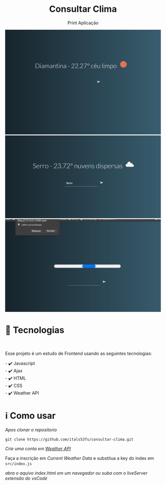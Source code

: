 <div align="center" >
  <h1 align="center" >  
     Consultar Clima</h1> 
  
  <p>Print Aplicação</p>
 <img src="./assets/cap1.jpeg" style="max-with:500px"/>
 <img src="./assets/cap2.jpeg" style="max-with:500px"/>
 <img src="./assets/cap3.jpeg" style="max-with:500px"/>
</div>

<div>

<h1>🚀 Tecnologias</h1>
</br>
<p>Esse projeto é um estudo de Frontend usando as seguintes tecnologias:</p>
<span>
- ✔️ Javascript </br>
- ✔️ Ajax </br>
- ✔️ HTML </br>
- ✔️ CSS </br>
- ✔️ Weather API </br>
</span>
</div>

 
<div>
<h1>ℹ️ Como usar</h1>
<i>Apos clonar o repositorio </i>

```
git clone https://github.com/itals53fs/consultar-clima.git
```

<i> Crie uma conta em <a href="https://openweathermap.org/api" target="_blank"><cite>Weather API </cite> </i></a>

Faça a inscrição em <cite>Current Weather Data</cite> e substitua a key do index em ``` src/index.js ```

<i>abra o aquivo index.html em um navegador ou suba com o liveServer extensão do vsCode</i>